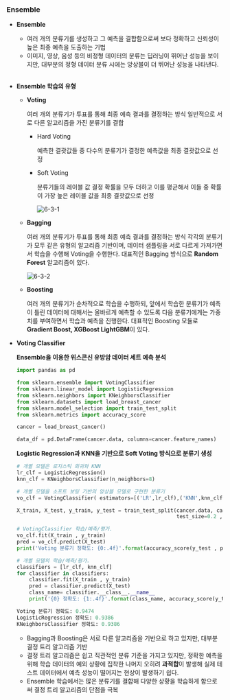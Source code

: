 ### Ensemble

- **Ensemble**
    - 여러 개의 분류기를 생성하고 그 예측을 결합함으로써 보다 정확하고 신뢰성이 
    높은 최종 예측을 도출하는 기법
    - 이미지, 영상, 음성 등의 비정형 데이터의 분류는 딥러닝이 뛰어난 성능을 보이지만,
    대부분의 정형 데이터 분류 시에는 앙상블이 더 뛰어난 성능을 나타낸다. <br><br>
- **Ensemble 학습의 유형**
    - **Voting**
        
        여러 개의 분류기가 투표를 통해 최종 예측 결과를 결정하는 방식
        일반적으로 서로 다른 알고리즘을 가진 분류기를 결합
        
        - Hard Voting
            
            예측한 결괏값들 중 다수의 분류기가 결정한 예측값을 최종 결괏값으로 선정
            
        - Soft Voting
            
            분류기들의 레이블 값 결정 확률을 모두 더하고 이를 평균해서 이들 중 확률이 
            가장 높은 레이블 값을 최종 결괏값으로 선정
            
            ![6-3-1](https://github.com/eeeeeddy/Machine_Learning/assets/71869717/b715c9a9-faf4-4db4-8588-d69a6ff009c2)
            
    - **Bagging**
        
        여러 개의 분류기가 투표를 통해 최종 예측 결과를 결정하는 방식
        각각의 분류기가 모두 같은 유형의 알고리즘 기반이며, 데이터 샘플링을 서로 다르게 
        가져가면서 학습을 수행해 Voting을 수행한다.
        대표적인 Bagging 방식으로 **Random Forest** 알고리즘이 있다.
        
        ![6-3-2](https://github.com/eeeeeddy/Machine_Learning/assets/71869717/34ad478f-6323-4112-9743-7c33a42f1798)
        
    - **Boosting**
        
        여러 개의 분류기가 순차적으로 학습을 수행하되, 앞에서 학습한 분류기가 예측이 
        틀린 데이터에 대해서는 올바르게 예측할 수 있도록 다음 분류기에게는 가중치를 
        부여하면서 학습과 예측을 진행한다.
        대표적인 Boosting 모듈로 **Gradient Boost, XGBoost LightGBM**이 있다.
        
- **Voting Classifier**
    
    **Ensemble을 이용한 위스콘신 유방암 데이터 세트 예측 분석**
    
    ```python
    import pandas as pd
    
    from sklearn.ensemble import VotingClassifier
    from sklearn.linear_model import LogisticRegression
    from sklearn.neighbors import KNeighborsClassifier
    from sklearn.datasets import load_breast_cancer
    from sklearn.model_selection import train_test_split
    from sklearn.metrics import accuracy_score
    
    cancer = load_breast_cancer()
    
    data_df = pd.DataFrame(cancer.data, columns=cancer.feature_names)
    ```
    
    **Logistic Regression과 KNN을 기반으로 Soft Voting 방식으로 분류기 생성**
    
    ```python
    # 개별 모델은 로지스틱 회귀와 KNN
    lr_clf = LogisticRegression()
    knn_clf = KNeighborsClassifier(n_neighbors=8)
    
    # 개별 모델을 소프트 보팅 기반의 앙상블 모델로 구현한 분류기 
    vo_clf = VotingClassifier( estimators=[('LR',lr_clf),('KNN',knn_clf)] , voting='soft' )
    
    X_train, X_test, y_train, y_test = train_test_split(cancer.data, cancer.target, 
                                                        test_size=0.2 , random_state= 156)
    
    # VotingClassifier 학습/예측/평가. 
    vo_clf.fit(X_train , y_train)
    pred = vo_clf.predict(X_test)
    print('Voting 분류기 정확도: {0:.4f}'.format(accuracy_score(y_test , pred)))
    
    # 개별 모델의 학습/예측/평가.
    classifiers = [lr_clf, knn_clf]
    for classifier in classifiers:
        classifier.fit(X_train , y_train)
        pred = classifier.predict(X_test)
        class_name= classifier.__class__.__name__
        print('{0} 정확도: {1:.4f}'.format(class_name, accuracy_score(y_test , pred)))
    ```
    
    ```python
    Voting 분류기 정확도: 0.9474
    LogisticRegression 정확도: 0.9386
    KNeighborsClassifier 정확도: 0.9386
    ```
    
    - Bagging과 Boosting은 서로 다른 알고리즘을 기반으로 하고 있지만, 
    대부분 결정 트리 알고리즘 기반
    - 결정 트리 알고리즘은 쉽고 직관적인 분류 기준을 가지고 있지만, 정확한 예측을 위해 
    학습 데이터의 예외 상황에 집착한 나머지 오히려 **과적합**이 발생해 실제 테스트 데이터에서 예측 성능이 떨어지는 현상이 발생하기 쉽다.
    - Ensemble 학습에서는 많은 분류기를 결합해 다양한 상황을 학습하게 함으로써 
    결정 트리 알고리즘의 단점을 극복